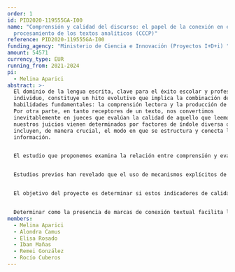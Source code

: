 ```yaml
---
order: 1
id: PID2020-119555GA-I00
name: "Comprensión y calidad del discurso: el papel de la conexión en el
  procesamiento de los textos analíticos (CCCP)"
reference: PID2020-119555GA-I00
funding_agency: "Ministerio de Ciencia e Innovación (Proyectos I+D+i) "
amount: 54571
currency_type: EUR
running_from: 2021-2024
pi:
  - Melina Aparici
abstract: >-
  El dominio de la lengua escrita, clave para el éxito escolar y profesional del
  individuo, constituye un hito evolutivo que implica la combinación de dos
  habilidades fundamentales: la comprensión lectora y la producción de textos.
  Por otra parte, en tanto receptores de un texto, nos convertimos
  inevitablemente en jueces que evalúan la calidad de aquello que leemos y
  nuestros juicios vienen determinados por factores de índole diversa que
  incluyen, de manera crucial, el modo en que se estructura y conecta la
  información. 


  El estudio que proponemos examina la relación entre comprensión y evaluación de los textos escritos a través de los recursos de conexión textual que, según estudios previos, guían los procesos de comprensión y son valorados en la evaluación de la calidad de un texto. Para ello se investigara de manera experimental el papel de mecanismos de cohesión (conectores sintácticos y marcadores discursivos) en la comprensión del discurso escrito, combinando medidas online y offline de comprensión lectora, que se comparara con el uso y la evaluación de estos mecanismos en textos ya disponibles. Los trabajos sobre procesos de comprensión lectora raramente han considerado su relación con la calidad del texto: ambos aspectos se han estudiado por separado y la relación entre ellos es poco conocida. 


  Estudios previos han revelado que el uso de mecanismos explícitos de conectividad es un indicador de calidad textual. Sin embargo, no esta claro como su presencia incide en la comprensión lectora: mientras algunos estudios observan que facilitan el procesamiento porque guían las relaciones entre partes del discurso, otros indican que determinados conectores y estructuras oracionales resultan difíciles de procesar. Cabe preguntarse, pues, como el efecto facilitador de los elementos cohesivos en el discurso compensa la dificultad resultante de la complejidad oracional, y si el efecto facilitador se produce con todo tipo de relación semántica. 


  El objetivo del proyecto es determinar si estos indicadores de calidad textual repercuten en el procesamiento del discurso y facilitan su comprensión, en distintos niveles educativos y en los textos analíticos, típicos de contextos académicos. Pretendemos con ello esclarecer si existe una diferencia entre “leer para evaluar” y “leer para comprender”. Diseñaremos una serie de experimentos de comprensión lectora adaptados al nivel educativo de los participantes (12, 16 años y adultos) y a su condición lingüística (nativos de español vs. Aprendices de l2) en los que se controlara la presencia de elementos de conexión (sintácticos y discursivos) para obtener medidas de tiempo de lectura y de comprensión de texto. Asimismo, diseñaremos una tarea para valorar la adecuación de las marcas de conexión que proporcionara información sobre como se evalúa su presencia en el texto. 


  Determinar como la presencia de marcas de conexión textual facilita la comprensión lectora arrojara luz sobre las habilidades de comprensión del texto y su desarrollo evolutivo. La comparación con datos de evaluación de producción textual revelara la naturaleza de la relación entre aquello que se valora al evaluar un texto y aquello que facilita su lectura. En conjunto, se espera contribuir al conocimiento sobre los procesos de aprendizaje y enseñanza de lenguas y, en particular, sobre el desarrollo de la habilidad de comprender y producir textos analíticos que implican un posicionamiento critico por parte del autor/receptor.
members:
  - Melina Aparici
  - Alondra Camus
  - Elisa Rosado
  - Iban Mañas
  - Remei González
  - Rocío Cuberos
---
```

